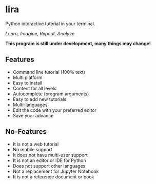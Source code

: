 # lira

Python interactive tutorial in your terminal.

_Learn, Imagine, Repeat, Analyze_

**This program is still under development, many things may change!**

## Features

- Command line tutorial (100% text)
- Multi platform
- Easy to install
- Content for all levels
- Autocomplete (program arguments)
- Easy to add new tutorials
- Multi-languages
- Edit the code with your preferred editor
- Save your advance

## No-Features

- It is not a web tutorial
- No mobile support
- It does not have multi-user support
- It is not an editor or IDE for Python
- Does not support other languages
- Not a replacement for Jupyter Notebook
- It is not a reference document or book
